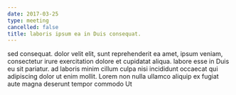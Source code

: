 ```yaml
---
date: 2017-03-25
type: meeting
cancelled: false
title: laboris ipsum ea in Duis consequat.
---
```

sed consequat. dolor velit elit, sunt reprehenderit ea amet, ipsum veniam, consectetur irure exercitation dolore et cupidatat aliqua. labore esse in Duis eu sit pariatur. ad laboris minim cillum culpa nisi incididunt occaecat qui adipiscing dolor ut enim mollit. Lorem non nulla ullamco aliquip ex fugiat aute magna deserunt tempor commodo Ut
